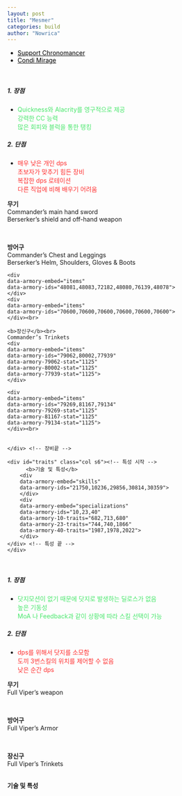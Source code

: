 ```yaml
---
layout: post
title: "Mesmer"
categories: build
author: "Nowrica"
---
```


<script async src="https://unpkg.com/armory-embeds@^0.x.x/armory-embeds.js"></script>
<style media="screen">
  .tabs .indicator {
    background-color: #000000;
  }
  .tabs .tab a:hover{
    color: #c1c1c1;
  }
  .tabs .tab a, .tabs .tab a.active {
    color: #000000;

  }
  .tabs .tab a, .tabs {
    color: #000000;

}

</style>




<div class="row">

  <div class="col s12">
    <ul class="tabs">
      <li class="tab col s6"><a class="active" href="#target1">Support Chronomancer</a></li>
      <li class="tab col s6"><a href="#target2">Condi Mirage</a></li>
    </ul>
  </div>


  <div id="target1">
  <br>
    <div class="col s6">
    <h5>1.&nbsp;장점</h5>
    <ul >
    <li>
    <span style="color: #49e76c;" > Quickness와 Alacrity를 영구적으로 제공<br> 강력한 CC 능력 <br> 많은 회피와 블럭을 통한 탱킹</span>
    </li>
    </ul>
    </div>
    <div class="col s6">
    <h5 id="sec-5">2.&nbsp;단점</h5>
    <ul>
    <li>
    <span style="color: #ff3232;">매우 낮은 개인 dps<br> 초보자가 맞추기 힘든 장비<br>복잡한 dps 로테이션<br> 다른 직업에 비해 배우기 어려움</span>
    </li>
    </ul>
    </div>



  <div id = "Aromor" class="col s6">

  <b>무기</b><br>
  Commander’s main hand sword<br>
  Berserker’s shield and off-hand weapon

  <div
  data-armory-embed="items"
  data-armory-ids="73724,46770,72339,24615"></div>
  <div
  data-armory-embed="items"
  data-armory-ids="46774,24615">
  </div><br>

  <b>방어구</b><br>
  Commander’s Chest and Leggings<br>
  Berserker’s Helm, Shoulders, Gloves &amp; Boots

    <div
    data-armory-embed="items"
    data-armory-ids="48081,48083,72182,48080,76139,48078">
    </div>
    <div
    data-armory-embed="items"
    data-armory-ids="70600,70600,70600,70600,70600,70600">
    </div><br>

    <b>장신구</b><br>
    Commander’s Trinkets
    <div
    data-armory-embed="items"
    data-armory-ids="79062,80002,77939"
    data-armory-79062-stat="1125"
    data-armory-80002-stat="1125"
    data-armory-77939-stat="1125">
    </div>

    <div
    data-armory-embed="items"
    data-armory-ids="79269,81167,79134"
    data-armory-79269-stat="1125"
    data-armory-81167-stat="1125"
    data-armory-79134-stat="1125">
    </div><br>


    </div> <!-- 장비끝 -->

    <div id="traits" class="col s6"><!-- 특성 시작 -->
          <b>기술 및 특성</b>
        <div
        data-armory-embed="skills"
        data-armory-ids="21750,10236,29856,30814,30359">
        </div>
        <div
        data-armory-embed="specializations"
        data-armory-ids="10,23,40"
        data-armory-10-traits="682,713,680"
        data-armory-23-traits="744,740,1866"
        data-armory-40-traits="1987,1978,2022">
        </div>
    </div> <!-- 특성 끝 -->
    </div>

<!-- 미라지 -->
  <div id="target2">
  <br>
  <div class="col s6">
  <h5>1.&nbsp;장점</h5>
  <ul >
  <li>
  <span style="color: #49e76c;" >
  닷지모션이 없기 때문에 닷지로 발생하는 딜로스가 없음<br>
  높은 기동성<br>
  MoA 나 Feedback과 같이 상황에 따라 스킬 선택이 가능
  </span>
  </li>
  </ul>
  </div>
  <div class="col s6">
  <h5 id="sec-5">2.&nbsp;단점</h5>
  <ul>
  <li>
  <span style="color: #ff3232;">
  dps를 위해서 닷지를 소모함<br>
  도끼 3번스킬의 위치를 제어할 수 없음<br>
  낮은 순간 dps<br>
  </span>
  </li>
  </ul>
  </div>

  <div id="MirageArmor" class="col s6">

  <b>무기</b><br>
  Full Viper’s weapon

  <div
  data-armory-embed="items"
  data-armory-ids="77122,72239,44950,24607"></div>
  <div
  data-armory-embed="items"
  data-armory-ids="76271,24607"></div><br>

  <b>방어구</b><br>
  Full Viper’s Armor

  <div
  data-armory-embed="items"
  data-armory-ids="75770,73225,71436,73852,75378,74264">
  </div>
  <div
  data-armory-embed="items"
  data-armory-ids="83502,83502,83502,83502,83502,83502">
  </div>
  <br>

  <b>장신구</b><br>
  Full Viper’s Trinkets
  <div
  data-armory-embed="items"
  data-armory-ids="79837,79745,79444"
  data-armory-79837-stat="1130"
  data-armory-79745-stat="1130"
  data-armory-79444-stat="1130">
  </div>

  <div
  data-armory-embed="items"
  data-armory-ids="79269,79780,79155"
  data-armory-79269-stat="1130"
  data-armory-79780-stat="1130"
  data-armory-79155-stat="1130">
  </div><br>



   </div>

   <div id="traits" class="col s6"><!-- 특성 시작 -->
         <b>기술 및 특성</b>
       <div
       data-armory-embed="skills"
       data-armory-ids="40200,10234,10232,41065,45449">
       </div>
       <div
       data-armory-embed="specializations"
       data-armory-ids="1,45,59"
       data-armory-1-traits="700,1889,692"
       data-armory-59-traits="2141,2098,2070"
       data-armory-45-traits="670,668,674">
       </div>
   </div> <!-- 특성 끝 -->

  </div>
